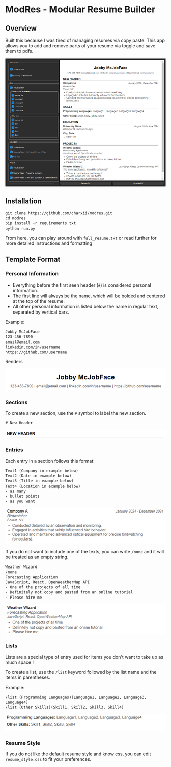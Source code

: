 # ModRes - Modular Resume Builder

## Overview

Built this because I was tired of managing resumes via copy paste. This app allows you to add and remove parts of your resume via toggle and save them to pdfs.

![](/assets/overview.png)

## Installation

```
git clone https://github.com/charxii/modres.git
cd modres
pip install -r requirements.txt
python run.py
```

From here, you can play around with `full_resume.txt` or read further for more detailed instructions and formatting

## Template Format

### Personal Information

- Everything before the first seen header (`#`) is considered personal information.
- The first line will always be the name, which will be bolded and centered at the top of the resume.
- All other personal information is listed below the name in regular text, separated by vertical bars.

Example:

```
Jobby McJobFace
123-456-7890
email@email.com
linkedin.com/in/username
https://github.com/username
```

Renders

![](/assets/personal.png)

### Sections

To create a new section, use the `#` symbol to label the new section.

```
# New Header
```

![](/assets/header.png)

### Entries

Each entry in a section follows this format:

```
Text1 (Company in example below)
Text2 (Date in example below)
Text3 (Title in example below)
Text4 (Location in example below)
- as many
- bullet points
- as you want
```

![](/assets/entry.png)

If you do not want to include one of the texts, you can write `/none` and it will be treated as an empty string.

```
Weather Wizard
/none
Forecasting Application
JavaScript, React, OpenWeatherMap API
- One of the projects of all time
- Definitely not copy and pasted from an online tutorial
- Please hire me
```

![](/assets/none_example.png)

### Lists

Lists are a special type of entry used for items you don't want to take up as much space !

To create a list, use the `/list` keyword followed by the list name and the items in parentheses.

Example:

```
/list (Programming Languages)(Language1, Language2, Language3, Language4)
/list (Other Skills)(Skill1, Skill2, Skill3, Skill4)
```

![](assets/lists.png)

### Resume Style

If you do not like the default resume style and know css, you can edit `resume_style.css` to fit your preferences.
